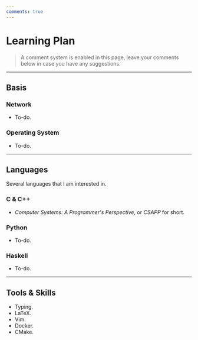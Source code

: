 ```yaml
---
comments: true
---
```


# Learning Plan

> A comment system is enabled in this page, leave your comments below in case you have any suggestions.

---

## Basis

### Network

 - To-do.

### Operating System

 - To-do.

---

## Languages

Several languages that I am interested in.

### C & C++

 - *Computer Systems: A Programmer's Perspective*, or *CSAPP* for short.

### Python

 - To-do.

### Haskell

 - To-do.

---

## Tools & Skills

 - Typing.
 - LaTeX.
 - Vim.
 - Docker.
 - CMake.